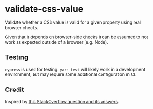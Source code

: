# validate-css-value

Validate whether a CSS value is valid for a given property using real browser checks.

Given that it depends on browser-side checks it can be assumed to not work as expected outside of a browser (e.g. Node).

## Testing

`cypress` is used for testing. `yarn test` will likely work in a development environment, but may require some additional configuration in CI.

## Credit

Inspired by [this StackOverflow question and its answers](https://stackoverflow.com/questions/48484767/javascript-check-if-string-is-valid-css-color).
